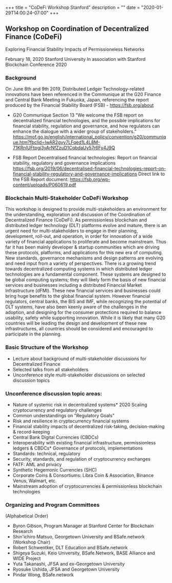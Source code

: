 +++ 
title = "CoDeFi Workshop Stanford"
description = ""
date = "2020-01-29T14:00:24-07:00"
+++


## Workshop on Coordination of Decentralized Finance (CoDeFi)
Exploring Financial Stability Impacts of Permissioneless Networks

February 18, 2020
Stanford University
In association with Stanford Blockchain Conference 2020


### Background

On June 8th and 9th 2019, Distributed Ledger Technology-related innovations have been referenced in the Communique at the G20 Finance and Central Bank Meeting in Fukuoka, Japan, referencing the report produced by the Financial Stability Board (FSB) - https://fsb.org/about

* G20 Communique 
Section 13 "We welcome the FSB report on decentralized financial technologies, and the possible implications for financial stability, regulation and governance, and how regulators can enhance the dialogue with a wider group of stakeholders.” https://mof.go.jp/english/international_policy/convention/g20/communique.htm?fbclid=IwAR2gyy7LFqed1L4L8M-71KRnIUFtpgj3yArNfZzuD1CqbdaUy57r6Fy4J9Q

* FSB Report 
Decentralised financial technologies: Report on financial stability, regulatory and governance implications https://fsb.org/2019/06/decentralised-financial-technologies-report-on-financial-stability-regulatory-and-governance-implications
Direct link to the FSB Report document: 
https://fsb.org/wp-content/uploads/P060619.pdf


### Blockchain Multi-Stakeholder CoDeFi Workshop

This workshop is designed to provide multi-stakeholders an environment for the understanding, exploration and discussion of the Coordination of Decentralized Finance (CoDeFi). As permissionless blockchain and distributed ledger technology (DLT) platforms evolve and mature, there is an urgent need for multi-stakeholders to engage in their planning, development, roll-out, and operation, in order for innovation of a wide variety of financial applications to proliferate and become mainstream. Thus far it has been mainly developer & startup communities which are driving these protocols, platforms, and applications for this new era of computing. New standards, governance mechanisms and design patterns are evolving and need input from a variety of perspectives. There is a growing trend towards decentralized computing systems in which distributed ledger technologies are a fundamental component. These systems are designed to be global computing systems; they will likely form the basis of new financial services and businesses including a distributed Financial Market Infrastructure (dFMI). These new financial services and businesses could bring huge benefits to the global financial system. However financial regulators, central banks, the BIS and IMF, while recognizing the potential of DLT systems, have also been keenly aware of the challenges in the adoption, and designing for the consumer protections required to balance usability, safety while supporting innovation. While it is likely that many G20 countries will be leading the design and development of these new infrastructures, all countries should be considered and encouraged to participate in the planning.

### Basic Structure of the Workshop

* Lecture about background of multi-stakeholder discussions for Decentralized Finance
* Selected talks from all stakeholders
* Unconference style multi-stakeholder discussions on selected discussion topics

### Unconference discussion topic areas:

* Nature of systemic risk in decentralized systems* 2020 Scaling cryptocurrency and regulatory challenges
* Common understandings on "Regulatory Goals"
* Risk and resilience in cryptocurrency financial systems
* Financial stability impacts of decentralized risk-taking, decision-making & record-keeping
* Central Bank Digital Currencies (CBDCs)
* Interoperability with existing financial infrastructure, permissionless ledgers & CBDCs* Governance of protocols, implementations
* Standards: technical, regulatory
* Security, standards, and regulation of cryptocurrency exchanges
* FATF: AML and privacy
* Synthetic Hegemonic Currencies (SHC)
* Corporate Coins & Consortiums: Libra Coin & Association, Binance Venus, Walmart, etc.
* Mainstream adoption of cryptocurrencies & permissionless blockchain technologies

### Organizing and Program Committees
(Alphabetical Order)
* Byron Gibson, Program Manager at Stanford Center for Blockchain Research
* Shin'ichiro Matsuo, Georgetown University and BSafe.network (Workshop Chair)
* Robert Schwentker, DLT Education and BSafe.network
* Shigeya Suzuki, Keio University, BSafe.Network, BASE Alliance and WIDE Project
* Yuta Takanashi, JFSA and ex-Georgetown University
* Ryosuke Ushida, JFSA and Georgetown University
* Pindar Wong, BSafe.network
